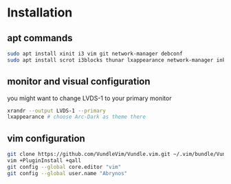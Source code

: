 # Installation
## apt commands
```bash
sudo apt install xinit i3 vim git network-manager debconf
sudo apt install scrot i3blocks thunar lxappearance network-manager inkscape lm-sensors numlockx arc-theme imagemagick fonts-font-awesome rofi compton feh gnome-terminal chromium acpi gtk2-engines-pixbuf x11-xserver-utils vifm --no-install-recommends
```
## monitor and visual configuration
you might want to change LVDS-1 to your primary monitor
```bash
xrandr --output LVDS-1 --primary
lxappearance # choose Arc-Dark as theme there
```
## vim configuration
```bash
git clone https://github.com/VundleVim/Vundle.vim.git ~/.vim/bundle/Vundle.vim
vim +PluginInstall +qall
git config --global core.editor "vim"
git config --global user.name "Abrynos"
```

